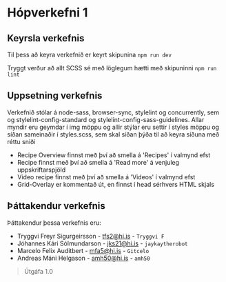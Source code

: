 # Hópverkefni 1

## Keyrsla verkefnis

Til þess að keyra verkefnið er keyrt skipunina `npm run dev`

Tryggt verður að allt SCSS sé með löglegum hætti með skipuninni `npm run lint`

## Uppsetning verkefnis

Verkefnið stólar á node-sass, browser-sync, stylelint og concurrently,
sem og stylelint-config-standard og stylelint-config-sass-guidelines. 
Allar myndir eru geymdar í img möppu og allir stýlar eru settir í
styles möppu og síðan sameinaðir í styles.scss, sem skal síðan þýða til að keyra síðuna með réttu sniði

* Recipe Overview finnst með því að smella á 'Recipes' í valmynd efst
* Recipe finnst með því að smella á 'Read more' á venjuleg uppskriftarspjöld
* Video recipe finnst með því að smella á 'Videos' í valmynd efst
* Grid-Overlay er kommentað út, en finnst í head sérhvers HTML skjals

## Þáttakendur verkefnis

Þáttakendur þessa verkefnis eru: 

* Tryggvi Freyr Sigurgeirsson - tfs2@hi.is - `Tryggvi F`
* Jóhannes Kári Sólmundarson - jks21@hi.is - `jaykaytherobot`
* Marcelo Felix Auditbert - mfa5@hi.is - `Gitcelo`
* Andreas Máni Helgason - amh50@hi.is - `amh50`

> Útgáfa 1.0
